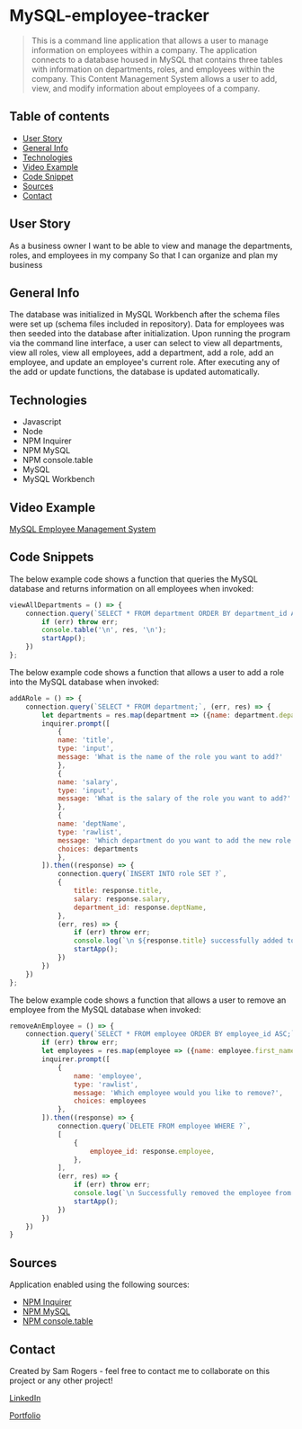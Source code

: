 # MySQL-employee-tracker
> This is a command line application that allows a user to manage information on employees within a company. The application connects to a database housed in MySQL that contains three tables with information on departments, roles, and employees within the company. This Content Management System allows a user to add, view, and modify information about employees of a company.
 
## Table of contents
* [User Story](#user-story)
* [General Info](#general-info)
* [Technologies](#technologies)
* [Video Example](#video-example)
* [Code Snippet](#code-snippet)
* [Sources](#sources)
* [Contact](#contact)

## User Story
As a business owner
I want to be able to view and manage the departments, roles, and employees in my company
So that I can organize and plan my business

## General Info
The database was initialized in MySQL Workbench after the schema files were set up (schema files included in repository). Data for employees was then seeded into the database after initialization. Upon running the program via the command line interface, a user can select to view all departments, view all roles, view all employees, add a department, add a role, add an employee, and update an employee's current role. After executing any of the add or update functions, the database is updated automatically.

## Technologies
* Javascript
* Node
* NPM Inquirer
* NPM MySQL
* NPM console.table
* MySQL
* MySQL Workbench

## Video Example
[MySQL Employee Management System]()

## Code Snippets

The below example code shows a function that queries the MySQL database and returns information on all employees when invoked:
```js
viewAllDepartments = () => {
    connection.query(`SELECT * FROM department ORDER BY department_id ASC;`, (err, res) => {
        if (err) throw err;
        console.table('\n', res, '\n');
        startApp();
    })
};
```

The below example code shows a function that allows a user to add a role into the MySQL database when invoked:
```js
addARole = () => {
    connection.query(`SELECT * FROM department;`, (err, res) => {
        let departments = res.map(department => ({name: department.department_name, value: department.department_id }));
        inquirer.prompt([
            {
            name: 'title',
            type: 'input',
            message: 'What is the name of the role you want to add?'   
            },
            {
            name: 'salary',
            type: 'input',
            message: 'What is the salary of the role you want to add?'   
            },
            {
            name: 'deptName',
            type: 'rawlist',
            message: 'Which department do you want to add the new role to?',
            choices: departments
            },
        ]).then((response) => {
            connection.query(`INSERT INTO role SET ?`, 
            {
                title: response.title,
                salary: response.salary,
                department_id: response.deptName,
            },
            (err, res) => {
                if (err) throw err;
                console.log(`\n ${response.title} successfully added to database! \n`);
                startApp();
            })
        })
    })
};
```

The below example code shows a function that allows a user to remove an employee from the MySQL database when invoked:
```js
removeAnEmployee = () => {
    connection.query(`SELECT * FROM employee ORDER BY employee_id ASC;`, (err, res) => {
        if (err) throw err;
        let employees = res.map(employee => ({name: employee.first_name + ' ' + employee.last_name, value: employee.employee_id }));
        inquirer.prompt([
            {
                name: 'employee',
                type: 'rawlist',
                message: 'Which employee would you like to remove?',
                choices: employees
            },
        ]).then((response) => {
            connection.query(`DELETE FROM employee WHERE ?`, 
            [
                {
                    employee_id: response.employee,
                },
            ], 
            (err, res) => {
                if (err) throw err;
                console.log(`\n Successfully removed the employee from the database! \n`);
                startApp();
            })
        })
    })
}
```

## Sources
Application enabled using the following sources:

* [NPM Inquirer](https://github.com/SBoudrias/Inquirer.js/)
* [NPM MySQL](https://www.npmjs.com/package/mysql)
* [NPM console.table](https://www.npmjs.com/package/console.table)

## Contact
Created by Sam Rogers - feel free to contact me to collaborate on this project or any other project!

[LinkedIn](https://www.linkedin.com/in/samuelerogers/)

[Portfolio](https://samrogers15.github.io/Current_Portfolio/index.html)